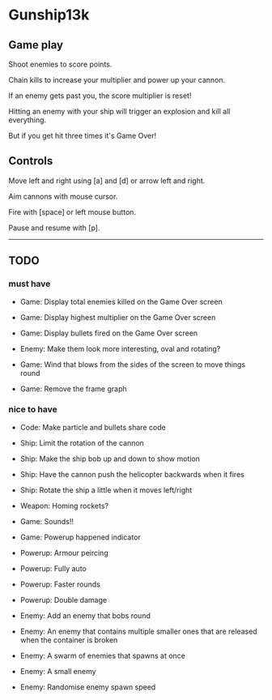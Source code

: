 # Gunship13k

## Game play

Shoot enemies to score points.

Chain kills to increase your multiplier and power up your cannon.

If an enemy gets past you, the score multiplier is reset!

Hitting an enemy with your ship will trigger an explosion and kill all everything.

But if you get hit three times it's Game Over!

## Controls

Move left and right using [a] and [d] or arrow left and right.

Aim cannons with mouse cursor.

Fire with [space] or left mouse button.

Pause and resume with [p].

---

## TODO

### must have

* Game: Display total enemies killed on the Game Over screen
* Game: Display highest multiplier on the Game Over screen
* Game: Display bullets fired on the Game Over screen

* Enemy: Make them look more interesting, oval and rotating?

* Game: Wind that blows from the sides of the screen to move things round
* Game: Remove the frame graph

### nice to have

* Code: Make particle and bullets share code

* Ship: Limit the rotation of the cannon
* Ship: Make the ship bob up and down to show motion
* Ship: Have the cannon push the helicopter backwards when it fires
* Ship: Rotate the ship a little when it moves left/right

* Weapon: Homing rockets?

* Game: Sounds!!
* Game: Powerup happened indicator

* Powerup: Armour peircing
* Powerup: Fully auto
* Powerup: Faster rounds
* Powerup: Double damage

* Enemy: Add an enemy that bobs round
* Enemy: An enemy that contains multiple smaller ones that are released when the container is broken
* Enemy: A swarm of enemies that spawns at once
* Enemy: A small enemy
* Enemy: Randomise enemy spawn speed
